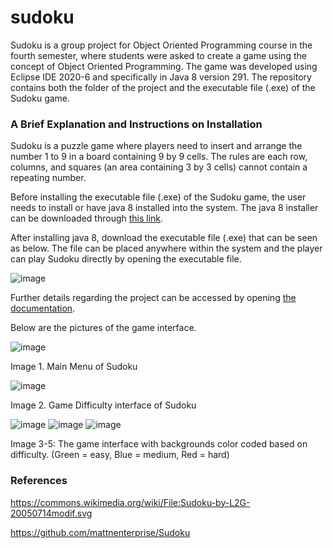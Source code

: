 # sudoku

Sudoku is a group project for Object Oriented Programming course in the fourth semester, where students were asked to create a game using the concept of Object Oriented Programming. The game was developed using Eclipse IDE 2020-6 and specifically in Java 8 version 291. The repository contains both the folder of the project and the executable file (.exe) of the Sudoku game.

### A Brief Explanation and Instructions on Installation
Sudoku is a puzzle game where players need to insert and arrange the number 1 to 9 in a board containing 9 by 9 cells. The rules are each row, columns, and squares (an area containing 3 by 3 cells) cannot contain a repeating number.

Before installing the executable file (.exe) of the Sudoku game, the user needs to install or have java 8 installed into the system. The java 8 installer can be downloaded through [this link](https://java.com/en/download/).

After installing java 8, download the executable file (.exe) that can be seen as below. The file can be placed anywhere within the system and the player can play Sudoku directly by opening the executable file.

![image](https://user-images.githubusercontent.com/45966986/196965714-14cd224f-273f-4df9-84c1-2124eb29a77e.png)

Further details regarding the project can be accessed by opening [the documentation](https://github.com/rhe-naldy/sudoku/blob/main/Kelompok%209%20-%20Sudoku%20-%20Documentation.pdf).

Below are the pictures of the game interface.

![image](https://user-images.githubusercontent.com/45966986/196966142-7c750fb7-2de9-4650-b434-2e618e265e08.png)

Image 1. Main Menu of Sudoku


![image](https://user-images.githubusercontent.com/45966986/196966229-5dffe140-5d3c-448a-8a07-1705857e7dd5.png)

Image 2. Game Difficulty interface of Sudoku


![image](https://user-images.githubusercontent.com/45966986/196966346-f1ef67da-f961-4301-a6ef-6246b0613cb3.png)   ![image](https://user-images.githubusercontent.com/45966986/196966362-4705b2bc-91e0-478f-a1ea-3951ff41d3de.png)   ![image](https://user-images.githubusercontent.com/45966986/196966401-f57c7466-99c3-48cf-8853-f3ece7ac72b2.png)

Image 3-5: The game interface with backgrounds color coded based on difficulty. (Green = easy, Blue = medium, Red = hard)

### References
https://commons.wikimedia.org/wiki/File:Sudoku-by-L2G-20050714modif.svg

https://github.com/mattnenterprise/Sudoku 
